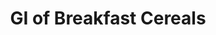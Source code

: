 ---
type: GiDataTablePage
title: GI of Breakfast Cereals
description: Glycemic Index of Breakfast Cereals
keywords: gi, GI, Glycemic Index, glycemic index, GlycemicIndex, glycemicindex, gi of Breakfast Cereals, GI of Breakfast Cereals, Glycemic Index of Breakfast Cereals, glycemic index of Breakfast Cereals, GlycemicIndex of Breakfast Cereals, glycemicindex of Breakfast Cereals, Breakfast Cereals
---